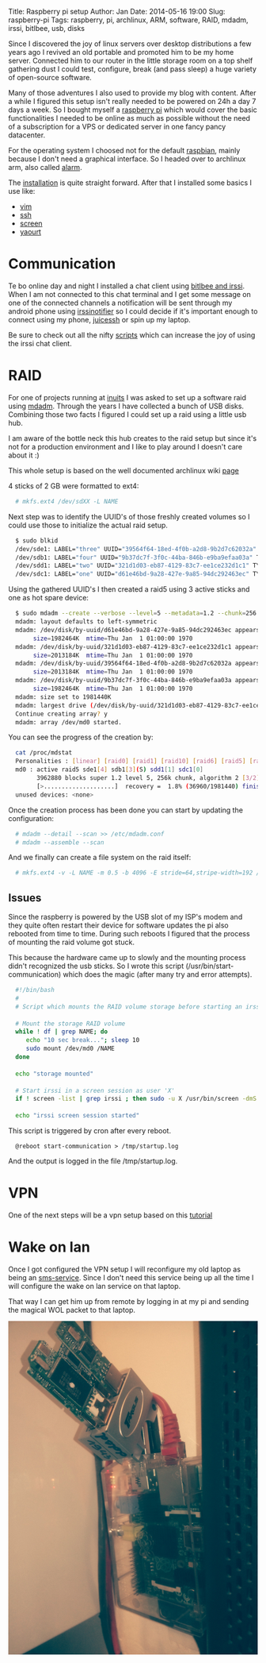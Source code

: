 Title:       Raspberry pi setup
Author:      Jan
Date: 	     2014-05-16 19:00
Slug:	     raspberry-pi
Tags: 	     raspberry, pi, archlinux, ARM, software, RAID, mdadm, irssi, bitlbee, usb, disks

Since I discovered the joy of linux servers over desktop distributions a few years ago I revived an old portable and promoted him to be my home server. Connected him to our router in the little storage room on a top shelf gathering dust I could test, configure, break (and pass sleep) a huge variety of open-source software.

Many of those adventures I also used to provide my blog with content. After a while I figured this setup isn't really needed to be powered on 24h a day 7 days a week. So I bought myself a [raspberry pi](http://www.raspberrypi.org/) which would cover the basic functionalities I needed to be online as much as possible without the need of a subscription for a VPS or dedicated server in one fancy pancy datacenter.

For the operating system I choosed not for the default [raspbian](http://www.raspbian.org), mainly because I don't need a graphical interface. So I headed over to archlinux arm, also called [alarm](http://archlinuxarm.org/platforms/armv6/raspberry-pi).

The [installation](http://archlinuxarm.org/platforms/armv6/raspberry-pi#qt-platform_tabs-ui-tabs2) is quite straight forward. After that I installed some basics I use like:

* [vim](https://wiki.archlinux.org/index.php/vim)
* [ssh](https://wiki.archlinux.org/index.php/Secure_Shell)
* [screen](https://wiki.archlinux.org/index.php/GNU_Screen)
* [yaourt](https://wiki.archlinux.org/index.php/yaourt)

# Communication

Te bo online day and night I installed a chat client using [bitlbee and irssi](https://wiki.archlinux.org/index.php/Screen_Irssi_Bitlbee). When I am not connected to this chat terminal and I get some message on one of the connected channels a notification will be sent through my android phone using [irssinotifier](https://irssinotifier.appspot.com/) so I could decide if it's important enough to connect using my phone, [juicessh](https://play.google.com/store/apps/details?id=com.sonelli.juicessh) or spin up my laptop.

Be sure to check out all the nifty [scripts](http://scripts.irssi.org/) which can increase the joy of using the irssi chat client.

# RAID

For one of projects running at [inuits](https://www.inuits.eu) I was asked to set up a software raid using [mdadm](http://en.wikipedia.org/wiki/Mdadm). Through the years I have collected a bunch of USB disks. Combining those two facts I figured I could set up a raid using a little usb hub.

I am aware of the bottle neck this hub creates to the raid setup but since it's not for a production environment and I like to play around I doesn't care about it :)

This whole setup is based on the well documented archlinux wiki [page](https://wiki.archlinux.org/index.php/RAID)

4 sticks of 2 GB were formatted to ext4:

```bash
  # mkfs.ext4 /dev/sdXX -L NAME
```

Next step was to identify the UUID's of those freshly created volumes so I could use those to initialize the actual raid setup.

```bash
  $ sudo blkid
  /dev/sde1: LABEL="three" UUID="39564f64-18ed-4f0b-a2d8-9b2d7c62032a" TYPE="ext4" PARTUUID="91f72d24-01"
  /dev/sdb1: LABEL="four" UUID="9b37dc7f-3f0c-44ba-846b-e9ba9efaa03a" TYPE="ext4" PARTUUID="688434a6-01"
  /dev/sdd1: LABEL="two" UUID="321d1d03-eb87-4129-83c7-ee1ce232d1c1" TYPE="ext4" PARTUUID="9852d7fa-01"
  /dev/sdc1: LABEL="one" UUID="d61e46bd-9a28-427e-9a85-94dc292463ec" TYPE="ext4" PARTUUID="00099342-01"
```

Using the gathered UUID's I then created a raid5 using 3 active sticks and one as hot spare device:

```bash
  $ sudo mdadm --create --verbose --level=5 --metadata=1.2 --chunk=256 --raid-devices=3 /dev/md0 /dev/disk/by-uuid/d61e46bd-9a28-427e-9a85-94dc292463ec /dev/disk/by-uuid/321d1d03-eb87-4129-83c7-ee1ce232d1c1 /dev/disk/by-uuid/39564f64-18ed-4f0b-a2d8-9b2d7c62032a --spare-devices=1 /dev/disk/by-uuid/9b37dc7f-3f0c-44ba-846b-e9ba9efaa03a
  mdadm: layout defaults to left-symmetric
  mdadm: /dev/disk/by-uuid/d61e46bd-9a28-427e-9a85-94dc292463ec appears to contain an ext2fs file system
       size=1982464K  mtime=Thu Jan  1 01:00:00 1970
  mdadm: /dev/disk/by-uuid/321d1d03-eb87-4129-83c7-ee1ce232d1c1 appears to contain an ext2fs file system
       size=2013184K  mtime=Thu Jan  1 01:00:00 1970
  mdadm: /dev/disk/by-uuid/39564f64-18ed-4f0b-a2d8-9b2d7c62032a appears to contain an ext2fs file system
       size=2013184K  mtime=Thu Jan  1 01:00:00 1970
  mdadm: /dev/disk/by-uuid/9b37dc7f-3f0c-44ba-846b-e9ba9efaa03a appears to contain an ext2fs file system
       size=1982464K  mtime=Thu Jan  1 01:00:00 1970
  mdadm: size set to 1981440K
  mdadm: largest drive (/dev/disk/by-uuid/321d1d03-eb87-4129-83c7-ee1ce232d1c1) exceeds size (1981440K) by more than 1%
  Continue creating array? y
  mdadm: array /dev/md0 started.
```

You can see the progress of the creation by:

```bash
  cat /proc/mdstat
  Personalities : [linear] [raid0] [raid1] [raid10] [raid6] [raid5] [raid4] [multipath] [faulty]
  md0 : active raid5 sde1[4] sdb1[3](S) sdd1[1] sdc1[0]
        3962880 blocks super 1.2 level 5, 256k chunk, algorithm 2 [3/2] [UU_]
        [>....................]  recovery =  1.8% (36960/1981440) finish=96.5min speed=335K/sec
  unused devices: <none>
```

Once the creation process has been done you can start by updating the configuration:

```bash
  # mdadm --detail --scan >> /etc/mdadm.conf
  # mdadm --assemble --scan
```

And we finally can create a file system on the raid itself:

```bash
  # mkfs.ext4 -v -L NAME -m 0.5 -b 4096 -E stride=64,stripe-width=192 /dev/md0
```

## Issues

Since the raspberry is powered by the USB slot of my ISP's modem and they quite often restart their device for software updates the pi also rebooted from time to time. During such reboots I figured that the process of mounting the raid volume got stuck.

This because the hardware came up to slowly and the mounting process didn't recognized the usb sticks. So I wrote this script (/usr/bin/start-communication) which does the magic (after many try and error attempts).

```bash
  #!/bin/bash
  #
  # Script which mounts the RAID volume storage before starting an irssi screen session

  # Mount the storage RAID volume
  while ! df | grep NAME; do
     echo "10 sec break..."; sleep 10
     sudo mount /dev/md0 /NAME
  done

  echo "storage mounted"

  # Start irssi in a screen session as user 'X'
  if ! screen -list | grep irssi ; then sudo -u X /usr/bin/screen -dmS irssi irssi; fi

  echo "irssi screen session started"
```

This script is triggered by cron after every reboot.

```cron
  @reboot start-communication > /tmp/startup.log
```

And the output is logged in the file /tmp/startup.log.

# VPN

One of the next steps will be a vpn setup based on this [tutorial](https://raymii.org/s/tutorials/IPSEC_L2TP_vpn_on_a_Raspberry_Pi_with_Arch_Linux.html)

# Wake on lan

Once I got configured the VPN setup I will reconfigure my old laptop as being an [sms-service](https://visibilityspots.com/sms-server.html). Since I don't need this service being up all the time I will configure the wake on lan service on that laptop.

That way I can get him up from remote by logging in at my pi and sending the magical WOL packet to that laptop.

![raspberry]( ../../images/raspberry/raspberry.jpg)
